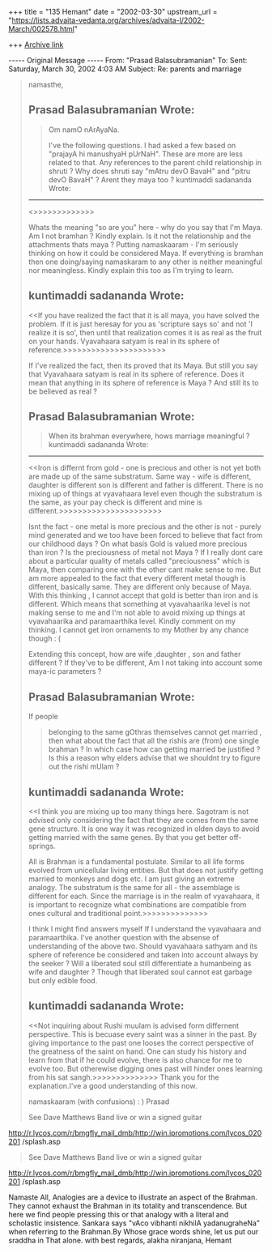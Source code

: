 +++
title = "135 Hemant"
date = "2002-03-30"
upstream_url = "https://lists.advaita-vedanta.org/archives/advaita-l/2002-March/002578.html"

+++
[Archive link](https://lists.advaita-vedanta.org/archives/advaita-l/2002-March/002578.html)

----- Original Message -----
From: "Prasad Balasubramanian" <besprasad at LYCOS.COM>
To: <ADVAITA-L at LISTS.ADVAITA-VEDANTA.ORG>
Sent: Saturday, March 30, 2002 4:03 AM
Subject: Re: parents and marriage


> namasthe,
>
> Prasad Balasubramanian Wrote:
> -----------------------------
> > Om namO nArAyaNa.
> >
> >   I've the following questions. I had asked a few
> > based on "prajayA
> > hi manushyaH pUrNaH". These are more are less
> > related to that.   Any
> > references to the parent child relationship in
> > shruti ?   Why does shruti say "mAtru devO BavaH"
> > and "pitru devO BavaH" ?   Arent they
> > maya too ?
> kuntimaddi sadananda Wrote:
> ---------------------------
> <<Yes they are maaya and so are you and putting
> namaskaaram is also part of the maaya too.>>>>>>>>>>>>>>
>
> Whats the meaning  "so are you" here - why do you say that
> I'm Maya. Am I not bramhan ?  Kindly explain.
> Is it not the relationship and the attachments thats maya ?
> Putting namaskaaram - I'm seriously thinking on how it could
> be considered Maya. If everything is bramhan then one doing/saying
namaskaram
> to any other is neither meaningful nor meaningless. Kindly explain this
> too as I'm trying to learn.
>
> kuntimaddi sadananda Wrote:
> ---------------------------
> <<If you have realized the fact that it is all maya, you have
> solved the problem.  If it is just heresay for you as
> 'scripture says so' and not 'I realize it is so', then
> until that realization comes it is as real as the
> fruit on your hands.  Vyavahaara satyam is real in its
> sphere of reference.>>>>>>>>>>>>>>>>>>>>>>
>
> If I've realized the fact, then its proved that its Maya.
> But still you say that Vyavahaara satyam is real in its
> sphere of reference. Does it mean that anything in
> its sphere of reference is Maya ? And still its to be
> believed as real ?
>
> Prasad Balasubramanian Wrote:
> -----------------------------
> >   When its brahman everywhere, hows marriage
> > meaningful ?
> kuntimaddi sadananda Wrote:
> ---------------------------
> <<Iron is differnt from gold - one is precious and other
> is not yet both are made up of the same substratum.
> Same way - wife is different, daughter is different
> son is different and father is different.  There is no
> mixing up of things at vyavahaara level even though
> the substratum is the same, as your pay check is
> different and mine is different.>>>>>>>>>>>>>>>>>>>>>>
>
> Isnt the fact - one metal is more precious and the other is
> not - purely mind generated and we too have been forced to
> believe that fact from our childhood days ? On
> what basis Gold is valued more precious than iron ?
> Is the preciousness of metal not Maya ?
> If I really dont care about  a particular quality
> of metals called "preciousness" which is Maya, then comparing one
> with the other cant make sense to me. But am more appealed to
> the fact that every different metal though is different,
> basically same. They are different only because of Maya.
> With this thinking , I cannot accept that gold is
> better than iron and is different. Which means that something
> at vyavahaarika level is not making sense to me and I'm not able
> to avoid mixing up things at vyavahaarika and paramaarthika level.
> Kindly comment on my thinking. I cannot get iron ornaments to
> my Mother by any chance though : (
>
>  Extending this concept, how are  wife ,daughter , son and
> father different ? If they've to be different, Am I not taking into
account
> some maya-ic parameters ?
>
> Prasad Balasubramanian Wrote:
> -----------------------------
>  If people
> > belonging to the same gOthras themselves cannot get
> > married , then
> > what about the fact that all the rishis are
> > (from) one single
> > brahman ? In which case how can getting married be
> > justified ? Is
> > this a reason why elders advise that we shouldnt try
> > to figure out
> > the rishi mUlam ?
> >
> kuntimaddi sadananda Wrote:
> ---------------------------
> <<I think you are mixing up too many things here.
> Sagotram is not advised only considering the fact that
> they are comes from the same gene structure.  It is
> one way it was recognized in olden days to avoid
> getting married with the same genes. By that you get
> better off-springs.
>
> All is Brahman is a fundamental postulate.  Similar to
> all life forms evolved from unicellular living
> entities.  But  that does not justify getting married
> to monkeys and dogs etc. I am just giving an extreme
> analogy. The substratum is the same for all - the
> assemblage is different for each.  Since the marriage
> is in the realm of vyavahaara, it is important to
> recognize what combinations are compatible from ones
> cultural and traditional point.>>>>>>>>>>>>>>
>
> I think I might find answers myself If I understand
> the vyavahaara and paramaarthika. I've another question
> with the absense of understanding of the above two.
> Should vyavahaara sathyam and its sphere of reference be
> considered and taken into account always by the seeker ?
> Will a liberated soul still differentiate a humanbeing
> as wife and daughter ? Though that liberated soul
> cannot eat garbage but only edible food.
>
> kuntimaddi sadananda Wrote:
> ---------------------------
> <<Not inquiring about Rushi muulam is advised form
> differnent perspective.  This is becuase every saint
> was a sinner in the past.  By giving importance to the
> past one looses the correct perspective of the
> greatness of the saint on hand.  One can study his
> history and learn from that if he could evolve, there
> is also chance for me to evolve too.  But otherewise
> digging ones past will hinder ones learning from his
> sat sangh.>>>>>>>>>>>>>>
> Thank you for the explanation.I've a good understanding of this now.
>
> namaskaaram (with confusions) : )
> Prasad
>
>
> See Dave Matthews Band live or win a signed guitar
>
http://r.lycos.com/r/bmgfly_mail_dmb/http://win.ipromotions.com/lycos_020201
/splash.asp
>
>
>
> See Dave Matthews Band live or win a signed guitar
>
http://r.lycos.com/r/bmgfly_mail_dmb/http://win.ipromotions.com/lycos_020201
/splash.asp
>

Namaste All,
           Analogies are a device to illustrate an aspect of the Brahman.
They cannot exhaust the Brahman in its totality and transcendence. But here
we find people pressing this or that analogy with a literal and scholastic
insistence.
Sankara says "vAco vibhanti nikhilA yadanugraheNa" when referring to the
Brahman.By Whose grace words shine, let us put our sraddha in That alone.
                 with best regards,
                                 alakha niranjana,
                                       Hemant

